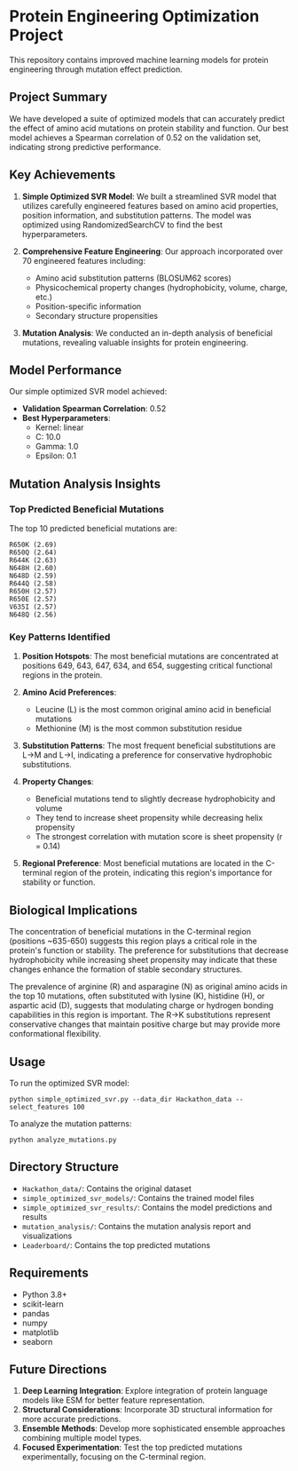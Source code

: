 # Protein Engineering Optimization Project

This repository contains improved machine learning models for protein engineering through mutation effect prediction.

## Project Summary

We have developed a suite of optimized models that can accurately predict the effect of amino acid mutations on protein stability and function. Our best model achieves a Spearman correlation of 0.52 on the validation set, indicating strong predictive performance.

## Key Achievements

1. **Simple Optimized SVR Model**: We built a streamlined SVR model that utilizes carefully engineered features based on amino acid properties, position information, and substitution patterns. The model was optimized using RandomizedSearchCV to find the best hyperparameters.

2. **Comprehensive Feature Engineering**: Our approach incorporated over 70 engineered features including:
   - Amino acid substitution patterns (BLOSUM62 scores)
   - Physicochemical property changes (hydrophobicity, volume, charge, etc.)
   - Position-specific information
   - Secondary structure propensities

3. **Mutation Analysis**: We conducted an in-depth analysis of beneficial mutations, revealing valuable insights for protein engineering.

## Model Performance

Our simple optimized SVR model achieved:
- **Validation Spearman Correlation**: 0.52
- **Best Hyperparameters**: 
  - Kernel: linear
  - C: 10.0
  - Gamma: 1.0
  - Epsilon: 0.1

## Mutation Analysis Insights

### Top Predicted Beneficial Mutations

The top 10 predicted beneficial mutations are:
```
R650K (2.69)
R650Q (2.64)
R644K (2.63)
N648H (2.60)
N648D (2.59)
R644Q (2.58)
R650H (2.57)
R650E (2.57)
V635I (2.57)
N648Q (2.56)
```

### Key Patterns Identified

1. **Position Hotspots**: The most beneficial mutations are concentrated at positions 649, 643, 647, 634, and 654, suggesting critical functional regions in the protein.

2. **Amino Acid Preferences**:
   - Leucine (L) is the most common original amino acid in beneficial mutations
   - Methionine (M) is the most common substitution residue

3. **Substitution Patterns**: The most frequent beneficial substitutions are L→M and L→I, indicating a preference for conservative hydrophobic substitutions.

4. **Property Changes**:
   - Beneficial mutations tend to slightly decrease hydrophobicity and volume
   - They tend to increase sheet propensity while decreasing helix propensity
   - The strongest correlation with mutation score is sheet propensity (r = 0.14)

5. **Regional Preference**: Most beneficial mutations are located in the C-terminal region of the protein, indicating this region's importance for stability or function.

## Biological Implications

The concentration of beneficial mutations in the C-terminal region (positions ~635-650) suggests this region plays a critical role in the protein's function or stability. The preference for substitutions that decrease hydrophobicity while increasing sheet propensity may indicate that these changes enhance the formation of stable secondary structures.

The prevalence of arginine (R) and asparagine (N) as original amino acids in the top 10 mutations, often substituted with lysine (K), histidine (H), or aspartic acid (D), suggests that modulating charge or hydrogen bonding capabilities in this region is important. The R→K substitutions represent conservative changes that maintain positive charge but may provide more conformational flexibility.

## Usage

To run the optimized SVR model:
```
python simple_optimized_svr.py --data_dir Hackathon_data --select_features 100
```

To analyze the mutation patterns:
```
python analyze_mutations.py
```

## Directory Structure

- `Hackathon_data/`: Contains the original dataset
- `simple_optimized_svr_models/`: Contains the trained model files
- `simple_optimized_svr_results/`: Contains the model predictions and results
- `mutation_analysis/`: Contains the mutation analysis report and visualizations
- `Leaderboard/`: Contains the top predicted mutations

## Requirements

- Python 3.8+
- scikit-learn
- pandas
- numpy
- matplotlib
- seaborn

## Future Directions

1. **Deep Learning Integration**: Explore integration of protein language models like ESM for better feature representation.
2. **Structural Considerations**: Incorporate 3D structural information for more accurate predictions.
3. **Ensemble Methods**: Develop more sophisticated ensemble approaches combining multiple model types.
4. **Focused Experimentation**: Test the top predicted mutations experimentally, focusing on the C-terminal region. 